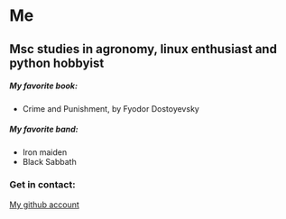 # Me

## Msc studies in agronomy, linux enthusiast and python hobbyist

##### My favorite book:
- Crime and Punishment, by Fyodor Dostoyevsky

##### My favorite band:
- Iron maiden
- Black Sabbath

### Get in contact:
[My github account](https://github.com/aris-sk)

